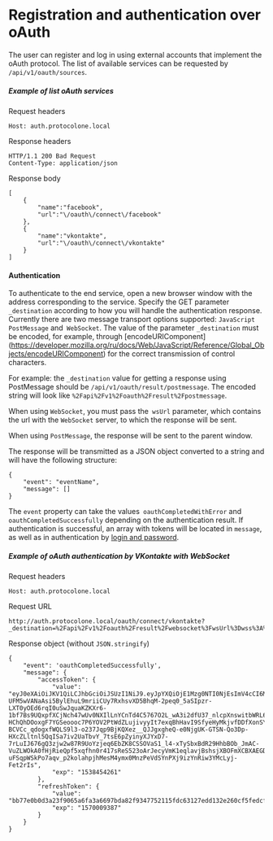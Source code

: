Registration and authentication over oAuth
==========================================

The user can register and log in using external accounts that implement the oAuth protocol.
The list of available services can be requested by `/api/v1/oauth/sources`.

##### Example of list oAuth services
Request headers

    Host: auth.protocolone.local
    
Response headers

    HTTP/1.1 200 Bad Request
    Content-Type: application/json
    
Response body

    [
        {
            "name":"facebook",
            "url":"\/oauth\/connect\/facebook"
        },
        {
            "name":"vkontakte",
            "url":"\/oauth\/connect\/vkontakte"
        }
    ]

#### Authentication
To authenticate to the end service, open a new browser window with the address 
corresponding to the service. Specify the GET parameter `_destination` according to how 
you will handle the authentication response. Currently there are two message transport 
options supported: `JavaScript PostMessage` and` WebSocket`. 
The value of the parameter `_destination` must be encoded, for example, through 
[encodeURIComponent] (https://developer.mozilla.org/ru/docs/Web/JavaScript/Reference/Global_Objects/encodeURIComponent) 
for the correct transmission of control characters.

For example: the `_destination` value for getting a response using PostMessage should be 
`/api/v1/oauth/result/postmessage`. The encoded string will look like 
`%2Fapi%2Fv1%2Foauth%2Fresult%2Fpostmessage`.

When using `WebSocket`, you must pass the` wsUrl` parameter, which contains the url with 
the `WebSocket` server, to which the response will be sent.

When using `PostMessage`, the response will be sent to the parent window.

The response will be transmitted as a JSON object converted to a string and will have 
the following structure:
    
    {
        "event": "eventName",
        "message": []
    }

 The `event` property can take the values` oauthCompletedWithError` and 
 `oauthCompletedSuccessfully` depending on the authentication result. If authentication 
 is successful, an array with tokens will be located in `message`, as well as in 
 authentication by [login and password](authentication-by-username.md).
 
##### Example of oAuth authentication by VKontakte with WebSocket
Request headers

    Host: auth.protocolone.local
    
Request URL

    http://auth.protocolone.local/oauth/connect/vkontakte?_destination=%2Fapi%2Fv1%2Foauth%2Fresult%2Fwebsocket%3FwsUrl%3Dwss%3A%2F%2F127.0.0.1%3A123%2F
    
Response object (without `JSON.stringify`)

    {
        "event": 'oauthCompletedSuccessfully',
        "message": {
            "accessToken": {
                "value": "eyJ0eXAiOiJKV1QiLCJhbGciOiJSUzI1NiJ9.eyJpYXQiOjE1Mzg0NTI0NjEsImV4cCI6MTUzODQ1NDI2MSwicm9sZXMiOlsiUk9MRV9VU0VSIl0sImlkIjoiNWJhZGZkM2Y3MmE2NTA1YWQwMDA3ZDAwIn0.LMdHx_5pbe3eBnPKv5hzj-UFM5wVANaAsi5BylEhuL9mriiCUy7RxhsvXD5BhqM-2peq0_5aSIpzr-LXT0yOEd6rqI0uSwJquaKZKXr6-1bf7Bs9UQxpfXCjNch47wUv0NXIlLnYCnTd4C5767O2L_wA3i2dfU37_nlcpXnswitbWRL6v8DJnqhNnn4-HChQhDOoxgF7YGSeoooc7P6YOV2PtWdZLujivyyIt7exqBhHavI9SfyeHyMkjvfDDfXonSYBcrZZRSDmTQpSCF5cWcHcr7XhnWseqiYFTL-BCVCc_qdogxfWQLS9l3-o237Jqp9BjKQXez__QJJgxgheQ-e0NjgUK-GTSN-Qo3Dp-HXcZLltnl5QqISa7iv2UaTbvY_7tsE6pZyinyXJYxD7-7rLuIJ676gQ3zjw2w87R9UoYzjeq6EbZK8CSSOVaS1_l4-xTySbxBdR29HhbBOb_JmAC-VuZLWOkA0fHjRieQpf5xqfhn0r417sReS523oArJecyVmK1eqlavjBshsjXBOFmXCBXAEGDph2Igacls1acS9quf5wBNJBpX0S_2VpkpBLuRbaObNJeiMBZQQw5sh23oCWkw9L_CpM-uFSqpWSkPo7aqv_p2kolahpjhMesM4ymx0MnzPeVdSYnPXj9izYnRiw3YMcLyj-Fet2rIs",
                "exp": "1538454261"
            },
            "refreshToken": {
                "value": "bb77e0b0d3a23f9065a6fa3a6697bda82f9347752115fdc63127edd132e260cf5fedcf6a80540290950b6446a31904b4820f9f9f721d47a46b041449b9660359657485ee87f44f6fe796a4e2ebe7c265db27b15fa10e8900712591866a49bd4066de3f4b626e0762cb88c7740daf7308991535a794cc556753f7f9fcd2677c88",
                "exp": "1570009387"
            }
        }
    }

    
    